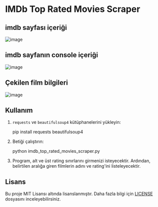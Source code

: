 IMDb Top Rated Movies Scraper
=============================

## imdb sayfası içeriği
![image](https://user-images.githubusercontent.com/44675799/146655410-c94b5133-6252-4aa1-af92-82b9efbcaee6.png)
## imdb sayfanın console içeriği
![image](https://user-images.githubusercontent.com/44675799/146655411-774c00bf-c8bb-44f6-ac1e-fedc1fadb516.png)
## Çekilen film bilgileri 
![image](https://user-images.githubusercontent.com/44675799/146655414-2015e1a0-d4e2-40d6-9dc3-01dada874601.png)


Kullanım
--------

1.  `requests` ve `beautifulsoup4` kütüphanelerini yükleyin:

    pip install requests beautifulsoup4

3.  Betiği çalıştırın:

    python imdb_top_rated_movies_scraper.py

5.  Program, alt ve üst rating sınırlarını girmenizi isteyecektir. Ardından, belirtilen aralığa giren filmlerin adını ve rating'ini listeleyecektir.

Lisans
------

Bu proje MIT Lisansı altında lisanslanmıştır. Daha fazla bilgi için [LICENSE](./LICENSE) dosyasını inceleyebilirsiniz.
